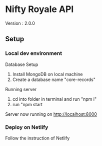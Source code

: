 # Nifty Royale API

Version : 2.0.0

## Setup

### Local dev environment

Database Setup

1. Install MongoDB on local machine
2. Create a database name "core-records"

Running server

1. cd into folder in terminal and run "npm i"
2. run "npm start

Server now running on <http://localhost:8000>

### Deploy on Netlify

Follow the instruction of Netlify
